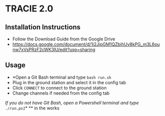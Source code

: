 # TRACIE 2.0

## Installation Instructions
- Follow the Download Guide from the Google Drive
- https://docs.google.com/document/d/1i2JipGM1QZbihUv8kPG_m3L6ounw7xVsPRzF2cWK3lU/edit?usp=sharing


## Usage
- *Open a Git Bash terminal and type `bash run.sh`
- Plug in the ground station and select it in the config tab
- Click `CONNECT` to connect to the ground station
- Change channels if needed from the config tab

*If you do not have Git Bash, open a Powershell terminal and type  `./run.ps1`**
** in the works
